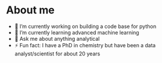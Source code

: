 # About me

- 🔭 I’m currently working on building a code base for python
- 🌱 I’m currently learning advanced machine learning
- 💬 Ask me about anything analytical
- ⚡ Fun fact: I have a PhD in chemistry but have been a data analyst/scientist for about 20 years
